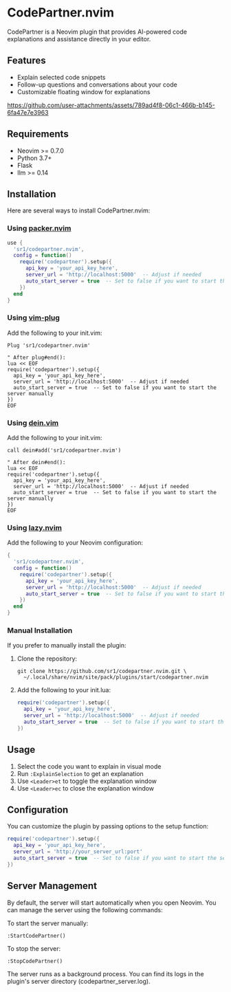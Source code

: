 # CodePartner.nvim

CodePartner is a Neovim plugin that provides AI-powered code explanations and assistance directly in your editor.

## Features

- Explain selected code snippets
- Follow-up questions and conversations about your code
- Customizable floating window for explanations

https://github.com/user-attachments/assets/789ad4f8-06c1-466b-b145-6fa47e7e3963


## Requirements

- Neovim >= 0.7.0
- Python 3.7+
- Flask 
- llm >= 0.14

## Installation

Here are several ways to install CodePartner.nvim:

### Using [packer.nvim](https://github.com/wbthomason/packer.nvim)

```lua
use {
  'sr1/codepartner.nvim',
  config = function()
    require('codepartner').setup({
      api_key = 'your_api_key_here',
      server_url = 'http://localhost:5000'  -- Adjust if needed
      auto_start_server = true  -- Set to false if you want to start the server manually
    })
  end
}
```

### Using [vim-plug](https://github.com/junegunn/vim-plug)

Add the following to your init.vim:

```vim
Plug 'sr1/codepartner.nvim'

" After plug#end():
lua << EOF
require('codepartner').setup({
  api_key = 'your_api_key_here',
  server_url = 'http://localhost:5000'  -- Adjust if needed
  auto_start_server = true  -- Set to false if you want to start the server manually
})
EOF
```

### Using [dein.vim](https://github.com/Shougo/dein.vim)

Add the following to your init.vim:

```vim
call dein#add('sr1/codepartner.nvim')

" After dein#end():
lua << EOF
require('codepartner').setup({
  api_key = 'your_api_key_here',
  server_url = 'http://localhost:5000'  -- Adjust if needed
  auto_start_server = true  -- Set to false if you want to start the server manually
})
EOF
```

### Using [lazy.nvim](https://github.com/folke/lazy.nvim)

Add the following to your Neovim configuration:

```lua
{
  'sr1/codepartner.nvim',
  config = function()
    require('codepartner').setup({
      api_key = 'your_api_key_here',
      server_url = 'http://localhost:5000'  -- Adjust if needed
      auto_start_server = true  -- Set to false if you want to start the server manually
    })
  end
}
```

### Manual Installation

If you prefer to manually install the plugin:

1. Clone the repository:
   ```
   git clone https://github.com/sr1/codepartner.nvim.git \
     ~/.local/share/nvim/site/pack/plugins/start/codepartner.nvim
   ```
2. Add the following to your init.lua:
   ```lua
   require('codepartner').setup({
     api_key = 'your_api_key_here',
     server_url = 'http://localhost:5000'  -- Adjust if needed
     auto_start_server = true  -- Set to false if you want to start the server manually
   })
   ```

## Usage

1. Select the code you want to explain in visual mode
2. Run `:ExplainSelection` to get an explanation
3. Use `<Leader>et` to toggle the explanation window
4. Use `<Leader>ec` to close the explanation window

## Configuration

You can customize the plugin by passing options to the setup function:

```lua
require('codepartner').setup({
  api_key = 'your_api_key_here',
  server_url = 'http://your_server_url:port'
  auto_start_server = true  -- Set to false if you want to start the server manually
})
```

## Server Management

By default, the server will start automatically when you open Neovim. You can manage the server using the following commands:

To start the server manually:
```vim
:StartCodePartner()
```

To stop the server:
```vim
:StopCodePartner()
```

The server runs as a background process. You can find its logs in the plugin's server directory (codepartner_server.log).


